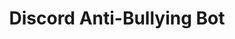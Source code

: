 ---
title: 'Discord Anti-Bullying Bot'
type: 'personal project'
affiliation:
year: '2022'
images: ["DiscordBot_Anti_Bullying","DiscordBot_Stonks_Meme","DiscordBot_Megamind_Meme","DiscordBot_Reddit_Reading","DiscordBot_Invert_Image","DiscordBot_List_of_Commands"]
imageHeight: 300px
skills: ['Python', 'Raspberry Pi']
videoLink:  ""
github: ""
pdf: ""
links: []
linkTitles: []
linkTypes: []
description: "When 3 or more users react to a message with a potato emoji, these are considered votes that the message is bullying, which makes the bot send a comeback picked randomly from a txt file with comeback lines. Anyone can add to the combacks list and the name of each contributor is stored for security purposes. Because the bot had more evil audience, I added some bullying features, such as meme making (my favorite, create a meme in a second), joining a voice chat for pranking with a game voiceline, and some useful features like automatically sending the contents of a reddit post when a link is shared and the feature of inverting the colors of an image."
---